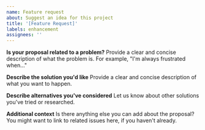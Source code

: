 ```yaml
---
name: Feature request
about: Suggest an idea for this project
title: '[Feature Request]'
labels: enhancement
assignees: ''
---
```


**Is your proposal related to a problem?**
Provide a clear and concise description of what the problem is.
For example, "I'm always frustrated when..."

**Describe the solution you'd like**
Provide a clear and concise description of what you want to happen.

**Describe alternatives you've considered**
Let us know about other solutions you've tried or researched.

**Additional context**
Is there anything else you can add about the proposal?
You might want to link to related issues here, if you haven't already.